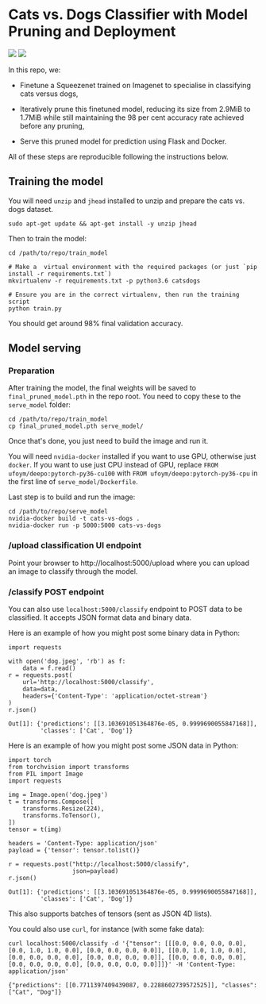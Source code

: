# Cats vs. Dogs Classifier with Model Pruning and Deployment

![](cat.png) ![](dog.png)

In this repo, we:

- Finetune a Squeezenet trained on Imagenet to specialise in classifying cats versus dogs,

- Iteratively prune this finetuned model, reducing its size from 2.9MiB to 1.7MiB while still maintaining the 98 per cent accuracy rate achieved before any pruning,

- Serve this pruned model for prediction using Flask and Docker.

All of these steps are reproducible following the instructions below.

## Training the model

You will need `unzip` and `jhead` installed to unzip and prepare the cats vs. dogs dataset.

```
sudo apt-get update && apt-get install -y unzip jhead
```

Then to train the model:

```
cd /path/to/repo/train_model

# Make a  virtual environment with the required packages (or just `pip install -r requirements.txt`)
mkvirtualenv -r requirements.txt -p python3.6 catsdogs

# Ensure you are in the correct virtualenv, then run the training script
python train.py
```

You should get around 98% final validation accuracy.

## Model serving

### Preparation

After training the model, the final weights will be saved to `final_pruned_model.pth` in the repo root. You need to copy these to the `serve_model` folder:

```
cd /path/to/repo/train_model
cp final_pruned_model.pth serve_model/
```

Once that's done, you just need to build the image and run it.

You will need `nvidia-docker` installed if you want to use GPU, otherwise just `docker`. If you want to use just CPU instead of GPU, replace `FROM ufoym/deepo:pytorch-py36-cu100` with `FROM ufoym/deepo:pytorch-py36-cpu` in the first line of `serve_model/Dockerfile`.

Last step is to build and run the image:

```
cd /path/to/repo/serve_model
nvidia-docker build -t cats-vs-dogs .
nvidia-docker run -p 5000:5000 cats-vs-dogs
```

### /upload classification UI endpoint

Point your browser to http://localhost:5000/upload where you can upload an image to classify through the model.

### /classify POST endpoint

You can also use `localhost:5000/classify` endpoint to POST data to be classified. It accepts JSON format data and binary data.

Here is an example of how you might post some binary data in Python:

```
import requests

with open('dog.jpeg', 'rb') as f:
	data = f.read()
r = requests.post(
    url='http://localhost:5000/classify',
    data=data,
    headers={'Content-Type': 'application/octet-stream'}
)
r.json()

Out[1]: {'predictions': [[3.103691051364876e-05, 0.9999690055847168]],
	     'classes': ['Cat', 'Dog']}
```

Here is an example of how you might post some JSON data in Python:

```
import torch
from torchvision import transforms
from PIL import Image
import requests

img = Image.open('dog.jpeg')
t = transforms.Compose([
    transforms.Resize(224),
    transforms.ToTensor(),
])
tensor = t(img)

headers = 'Content-Type: application/json'
payload = {'tensor': tensor.tolist()}

r = requests.post("http://localhost:5000/classify",
                  json=payload)
r.json()

Out[1]: {'predictions': [[3.103691051364876e-05, 0.9999690055847168]],
	     'classes': ['Cat', 'Dog']}
```

This also supports batches of tensors (sent as JSON 4D lists).

You could also use `curl`, for instance (with some fake data):

```
curl localhost:5000/classify -d '{"tensor": [[[0.0, 0.0, 0.0, 0.0], [0.0, 1.0, 1.0, 0.0], [0.0, 0.0, 0.0, 0.0]], [[0.0, 1.0, 1.0, 0.0], [0.0, 0.0, 0.0, 0.0], [0.0, 0.0, 0.0, 0.0]], [[0.0, 0.0, 0.0, 0.0], [0.0, 0.0, 0.0, 0.0], [0.0, 0.0, 0.0, 0.0]]]}' -H 'Content-Type: application/json'

{"predictions": [[0.7711397409439087, 0.2288602739572525]], "classes": ["Cat", "Dog"]}
```
